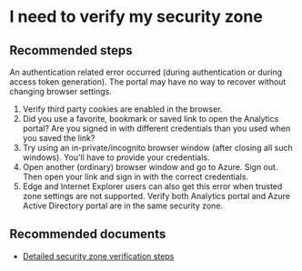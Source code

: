 <properties 
	pageTitle="I need to verify my security zone"
	description="I need to verify my security zone"
	service="microsoft.insights"
	resource="components"
	authors="chlon"
	ms.author="chlon"
	displayOrder="14"
	selfHelpType="resource"
	productPesIds=""
	cloudEnvironments="MoonCake"
	articleId="insights-verifysecurityzone-mooncake"
/>

# I need to verify my security zone

## **Recommended steps**

An authentication related error occurred (during authentication or during access token generation). The portal may have no way to recover without changing browser settings.

1. Verify third party cookies are enabled in the browser.
2. Did you use a favorite, bookmark or saved link to open the Analytics portal? Are you signed in with different credentials than you used when you saved the link?
3. Try using an in-private/incognito browser window (after closing all such windows). You'll have to provide your credentials.
4. Open another (ordinary) browser window and go to Azure. Sign out. Then open your link and sign in with the correct credentials.
5. Edge and Internet Explorer users can also get this error when trusted zone settings are not supported. Verify both Analytics portal and Azure Active Directory portal are in the same security zone.

## **Recommended documents**

* [Detailed security zone verification steps](https://docs.azure.cn/azure-monitor/azure-monitor-app-hub#authentication)

